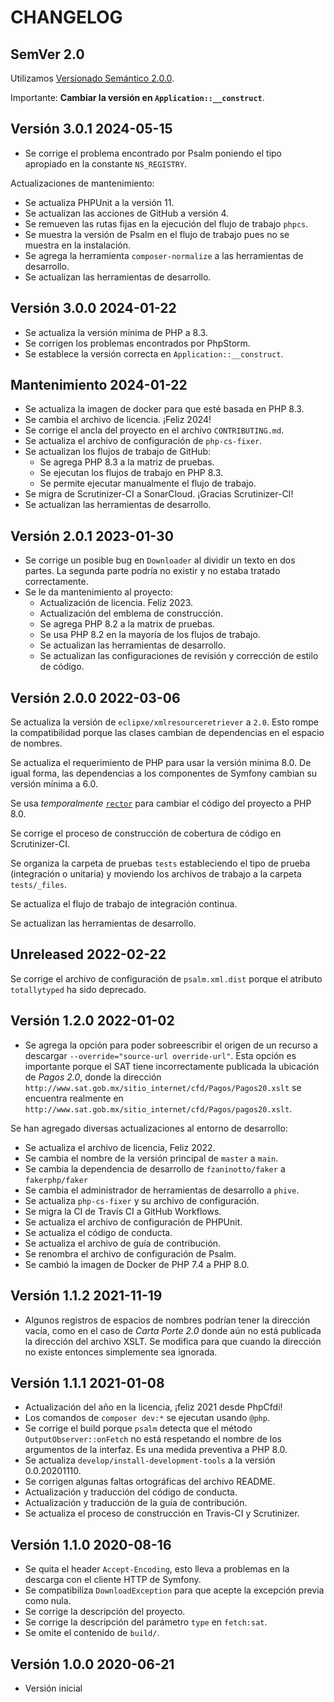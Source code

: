# CHANGELOG

## SemVer 2.0

Utilizamos [Versionado Semántico 2.0.0](SEMVER.md).

Importante: **Cambiar la versión en `Application::__construct`**. 

## Versión 3.0.1 2024-05-15

- Se corrige el problema encontrado por Psalm poniendo el tipo apropiado en la constante `NS_REGISTRY`.

Actualizaciones de mantenimiento:

- Se actualiza PHPUnit a la versión 11.
- Se actualizan las acciones de GitHub a versión 4.
- Se remueven las rutas fijas en la ejecución del flujo de trabajo `phpcs`.
- Se muestra la versión de Psalm en el flujo de trabajo pues no se muestra en la instalación.
- Se agrega la herramienta `composer-normalize` a las herramientas de desarrollo.
- Se actualizan las herramientas de desarrollo.

## Versión 3.0.0 2024-01-22

- Se actualiza la versión mínima de PHP a 8.3.
- Se corrigen los problemas encontrados por PhpStorm.
- Se establece la versión correcta en `Application::__construct`.

## Mantenimiento 2024-01-22

- Se actualiza la imagen de docker para que esté basada en PHP 8.3.
- Se cambia el archivo de licencia. ¡Feliz 2024!
- Se corrige el ancla del proyecto en el archivo `CONTRIBUTING.md`.
- Se actualiza el archivo de configuración de `php-cs-fixer`.
- Se actualizan los flujos de trabajo de GitHub:
  - Se agrega PHP 8.3 a la matriz de pruebas.
  - Se ejecutan los flujos de trabajo en PHP 8.3.
  - Se permite ejecutar manualmente el flujo de trabajo.
- Se migra de Scrutinizer-CI a SonarCloud. ¡Gracias Scrutinizer-CI!
- Se actualizan las herramientas de desarrollo.

## Versión 2.0.1 2023-01-30

- Se corrige un posible bug en `Downloader` al dividir un texto en dos partes.
  La segunda parte podría no existir y no estaba tratado correctamente.
- Se le da mantenimiento al proyecto:
  - Actualización de licencia. Feliz 2023.
  - Actualización del emblema de construcción.
  - Se agrega PHP 8.2 a la matrix de pruebas.
  - Se usa PHP 8.2 en la mayoría de los flujos de trabajo.
  - Se actualizan las herramientas de desarrollo.
  - Se actualizan las configuraciones de revisión y corrección de estilo de código.

## Versión 2.0.0 2022-03-06

Se actualiza la versión de `eclipxe/xmlresourceretriever` a `2.0`.
Esto rompe la compatibilidad porque las clases cambian de dependencias en el espacio de nombres.

Se actualiza el requerimiento de PHP para usar la versión mínima 8.0.
De igual forma, las dependencias a los componentes de Symfony cambian su versión mínima a 6.0.

Se usa *temporalmente* [`rector`](https://getrector.org/) para cambiar el código del proyecto a PHP 8.0.

Se corrige el proceso de construcción de cobertura de código en Scrutinizer-CI.

Se organiza la carpeta de pruebas `tests` estableciendo el tipo de prueba (integración o unitaria)
y moviendo los archivos de trabajo a la carpeta `tests/_files`.

Se actualiza el flujo de trabajo de integración continua.

Se actualizan las herramientas de desarrollo.

## Unreleased 2022-02-22

Se corrige el archivo de configuración de `psalm.xml.dist` porque el atributo `totallytyped` ha sido deprecado.

## Versión 1.2.0 2022-01-02

- Se agrega la opción para poder sobreescribir el origen de un recurso a descargar `--override="source-url override-url"`.
  Esta opción es importante porque el SAT tiene incorrectamente publicada la ubicación
  de *Pagos 2.0*, donde la dirección `http://www.sat.gob.mx/sitio_internet/cfd/Pagos/Pagos20.xslt`
  se encuentra realmente en `http://www.sat.gob.mx/sitio_internet/cfd/Pagos/pagos20.xslt`.

Se han agregado diversas actualizaciones al entorno de desarrollo:

- Se actualiza el archivo de licencia, Feliz 2022.
- Se cambia el nombre de la versión principal de `master` a `main`.
- Se cambia la dependencia de desarrollo de `fzaninotto/faker` a `fakerphp/faker`
- Se cambia el administrador de herramientas de desarrollo a `phive`.
- Se actualiza `php-cs-fixer` y su archivo de configuración.
- Se migra la CI de Travis CI a GitHub Workflows.
- Se actualiza el archivo de configuración de PHPUnit.
- Se actualiza el código de conducta.
- Se actualiza el archivo de guía de contribución.
- Se renombra el archivo de configuración de Psalm.
- Se cambió la imagen de Docker de PHP 7.4 a PHP 8.0.

## Versión 1.1.2 2021-11-19

- Algunos registros de espacios de nombres podrían tener la dirección vacía,
  como en el caso de *Carta Porte 2.0* donde aún no está publicada la dirección
  del archivo XSLT. Se modifica para que cuando la dirección no existe entonces
  simplemente sea ignorada.

## Versión 1.1.1 2021-01-08

- Actualización del año en la licencia, ¡feliz 2021 desde PhpCfdi!
- Los comandos de `composer dev:*` se ejecutan usando `@php`.
- Se corrige el build porque `psalm` detecta que el método `OutputObserver::onFetch` no está
  respetando el nombre de los argumentos de la interfaz. Es una medida preventiva a PHP 8.0.
- Se actualiza `develop/install-development-tools` a la versión 0.0.20201110.
- Se corrigen algunas faltas ortográficas del archivo README.
- Actualización y traducción del código de conducta.
- Actualización y traducción de la guía de contribución.
- Se actualiza el proceso de construcción en Travis-CI y Scrutinizer.

## Versión 1.1.0 2020-08-16

- Se quita el header `Accept-Encoding`, esto lleva a problemas en la descarga con el cliente HTTP de Symfony.
- Se compatibiliza `DownloadException` para que acepte la excepción previa como nula.
- Se corrige la descripción del proyecto.
- Se corrige la descripción del parámetro `type` en `fetch:sat`.
- Se omite el contenido de `build/`.

## Versión 1.0.0 2020-06-21

- Versión inicial
